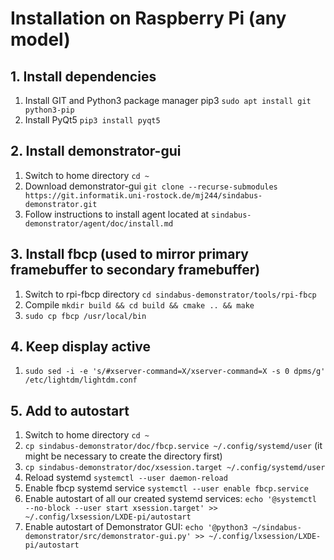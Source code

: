 # Installation on Raspberry Pi (any model)

## 1. Install dependencies
1. Install GIT and Python3 package manager pip3 `sudo apt install git python3-pip`
2. Install PyQt5 `pip3 install pyqt5`

## 2. Install demonstrator-gui
1. Switch to home directory `cd ~`
2. Download demonstrator-gui `git clone --recurse-submodules https://git.informatik.uni-rostock.de/mj244/sindabus-demonstrator.git`
3. Follow instructions to install agent located at `sindabus-demonstrator/agent/doc/install.md`

## 3. Install fbcp (used to mirror primary framebuffer to secondary framebuffer)
1. Switch to rpi-fbcp directory `cd sindabus-demonstrator/tools/rpi-fbcp`
2. Compile `mkdir build && cd build && cmake .. && make`
3. `sudo cp fbcp /usr/local/bin`

## 4. Keep display active
1. `sudo sed -i -e 's/#xserver-command=X/xserver-command=X -s 0 dpms/g' /etc/lightdm/lightdm.conf`

## 5. Add to autostart
1. Switch to home directory `cd ~`
2. `cp sindabus-demonstrator/doc/fbcp.service ~/.config/systemd/user` (it might be necessary to create the directory first)
3. `cp sindabus-demonstrator/doc/xsession.target ~/.config/systemd/user`
4. Reload systemd `systemctl --user daemon-reload`
5. Enable fbcp systemd service `systemctl --user enable fbcp.service`
6. Enable autostart of all our created systemd services: `echo '@systemctl --no-block --user start xsession.target' >> ~/.config/lxsession/LXDE-pi/autostart`
7. Enable autostart of Demonstrator GUI: `echo '@python3 ~/sindabus-demonstrator/src/demonstrator-gui.py' >> ~/.config/lxsession/LXDE-pi/autostart`

